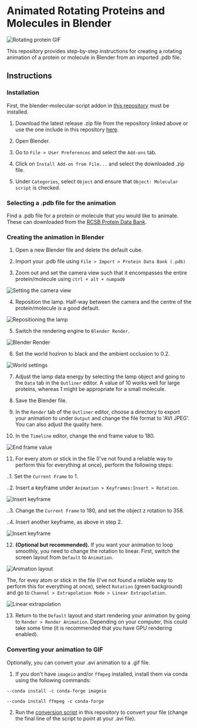 # Animated Rotating Proteins and Molecules in Blender

![Rotating protein GIF](examples/animations/2wy4_constant_rotation_100quality.gif#center?raw=true "Rotating protein GIF")

This repository provides step-by-step instructions for creating a rotating animation of a protein or molecule in Blender from an imported .pdb file.

## Instructions

### Installation
First, the blender-molecular-script addon in [this repository](https://github.com/Pyroevil/Blender-Molecular-Script) must be installed.

1. Download the latest release .zip file from the repository linked above or use the one include in this repository [here](molecular_latest.zip).

2. Open Blender.

3. Go to `File > User Preferences` and select the `Add-ons` tab.

4. Click on `Install Add-on from File...` and select the downloaded .zip file.

5. Under `Categories`, select `Object` and ensure that `Object: Molecular script` is checked.

### Selecting a .pdb file for the animation

Find a .pdb file for a protein or molecule that you would like to animate. These can downloaded from the [RCSB Protein Data Bank](http://www.rcsb.org/).

### Creating the animation in Blender

1. Open a new Blender file and delete the default cube.

2. Import your .pdb file using `File > Import > Protein Data Bank (.pdb)`

3. Zoom out and set the camera view such that it encompasses the entire protein/molecule using `ctrl + alt + numpad0`

![Setting the camera view](screenshots/1_set_camera.png#center?raw=true "Setting the camera view")

4. Reposition the lamp. Half-way between the camera and the centre of the protein/molecule is a good default.

![Repositioning the lamp](screenshots/2_lamp_position.PNG#center?raw=true "Repositioning the lamp")

5. Switch the rendering engine to `Blender Render`.

![Blender Render](screenshots/3_blender_render.PNG#center?raw=true "Blender Render")

6. Set the world hoziron to black and the ambient occlusion to 0.2.

![World settings](screenshots/4_world.PNG#center?raw=true "World settings")

7. Adjust the lamp data energy by selecting the lamp object and going to the `Data` tab in the `Outliner` editor. A value of 10 works well for large proteins, whereas 1 might be appropriate for a small molecule.

8. Save the Blender file.

9. In the `Render` tab of the `Outliner` editor, choose a directory to export your animation to under `Output` and change the file format to 'AVI JPEG'. You can also adjust the quality here.

10. In the `Timeline` editor, change the end frame value to 180.

![End frame value](screenshots/5_frame.PNG#center?raw=true "End frame value")

11. For every atom or stick in the file (I've not found a reliable way to perform this for everything at once), perform the following steps:

..1. Set the `Current Frame` to 1.

..2. Insert a keyframe under `Animation > Keyframes:Insert > Rotation`.

![Insert keyframe](screenshots/5_insert_keyframe.png#center?raw=true "Insert keyframe")

..3. Change the `Current Frame` to 180, and set the object z rotation to 358.

..4. Insert another keyframe, as above in step 2.

![Insert keyframe](screenshots/6_insert_keyframe.png#center?raw=true "Insert keyframe")

12. **(Optional but recommended).** If you want your animation to loop smoothly, you need to change the rotation to linear. First, switch the screen layout from `Default` to `Animation`.

![Animation layout](screenshots/7_animation_layout.png#center?raw=true "Animation layout")

The, for evey atom or stick in the file (I've not found a reliable way to perform this for everything at once), select `Rotation` (green background) and go to `Channel > Extrapolation Mode > Linear Extrapolation`.

![Linear extrapolation](screenshots/8_linear_extrapolation.png#center?raw=true "Linear extrapolation")

13. Return to the `Default` layout and start rendering your animation by going to `Render > Render Animation`. Depending on your computer, this could take some time (it is recommended that you have GPU rendering enabled).

### Converting your animation to GIF

Optionally, you can convert your .avi animation to a .gif file.

1. If you don't have `imageio` and/or `ffmpeg` installed, install them via conda using the following commands:

`--conda install -c conda-forge imageio`

`--conda install ffmpeg -c conda-forge`

2. Run the [conversion script](examples/animations/convert.py) in this repository to convert your file (change the final line of the script to point at your .avi file).
